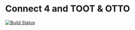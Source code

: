 # Connect 4 and TOOT & OTTO
[![Build Status](https://travis-ci.com/rubynetix/connect4.svg?branch=master)](https://travis-ci.com/rubynetix/connect4)
